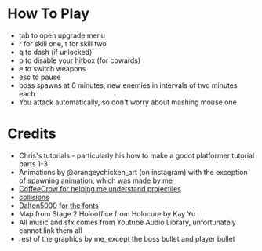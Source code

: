 # How To Play
- tab to open upgrade menu
- r for skill one, t for skill two
- q to dash (if unlocked)
- p to disable your hitbox (for cowards)
- e to switch weapons
- esc to pause
- boss spawns at 6 minutes, new enemies in intervals of two minutes each
- You attack automatically, so don't worry about mashing mouse one
  
# Credits
- Chris's tutorials - particularly his how to make a godot platformer tutorial parts 1-3
- Animations by @orangeychicken_art (on instagram) with the exception of spawning animation, which was made by me
- [CoffeeCrow for helping me understand projectiles](https://www.youtube.com/watch?v=vDlzmPL5PDs&pp=ygUXY29mZmVlY3JvdyBwcm9qZWN0aWw7ZXM%3D)
- [collisions](https://www.youtube.com/watch?v=EqxyCswIVfM&t=2s&pp=ygUQY29sbGlzaW9ucyBnb2RvdA%3D%3D)
- [Dalton5000 for the fonts](https://godotengine.org/asset-library/asset/316)
- Map from Stage 2 Holooffice from Holocure by Kay Yu
- All music and sfx comes from Youtube Audio Library, unfortunately cannot link them all
- rest of the graphics by me, except the boss bullet and player bullet
